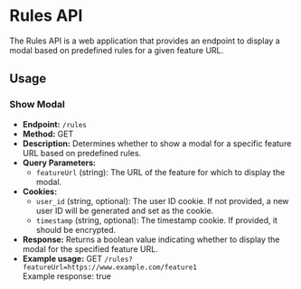 # Rules API

The Rules API is a web application that provides an endpoint to display a modal based on predefined rules for a given feature URL.

## Usage

### Show Modal

- **Endpoint:** `/rules`
- **Method:** GET
- **Description:** Determines whether to show a modal for a specific feature URL based on predefined rules.
- **Query Parameters:**
  - `featureUrl` (string): The URL of the feature for which to display the modal.
- **Cookies:**
  - `user_id` (string, optional): The user ID cookie. If not provided, a new user ID will be generated and set as the cookie.
  - `timestamp` (string, optional): The timestamp cookie. If provided, it should be encrypted.
- **Response:** Returns a boolean value indicating whether to display the modal for the specified feature URL.
- **Example usage:** GET ```/rules?featureUrl=https://www.example.com/feature1```  
Example response: true 
